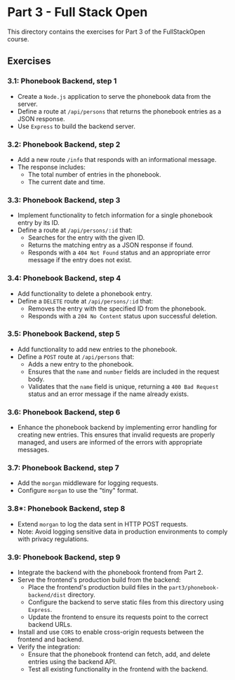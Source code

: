 # Part 3 - Full Stack Open

This directory contains the exercises for Part 3 of the FullStackOpen course.

## Exercises

### 3.1: Phonebook Backend, step 1
- Create a `Node.js` application to serve the phonebook data from the server.
- Define a route at `/api/persons` that returns the phonebook entries as a JSON response.
- Use `Express` to build the backend server.

### 3.2: Phonebook Backend, step 2
- Add a new route `/info` that responds with an informational message.
- The response includes:
  - The total number of entries in the phonebook.
  - The current date and time.

### 3.3: Phonebook Backend, step 3
- Implement functionality to fetch information for a single phonebook entry by its ID.
- Define a route at `/api/persons/:id` that:
  - Searches for the entry with the given ID.
  - Returns the matching entry as a JSON response if found.
  - Responds with a `404 Not Found` status and an appropriate error message if the entry does not exist.

### 3.4: Phonebook Backend, step 4
- Add functionality to delete a phonebook entry.
- Define a `DELETE` route at `/api/persons/:id` that:
  - Removes the entry with the specified ID from the phonebook.
  - Responds with a `204 No Content` status upon successful deletion.

### 3.5: Phonebook Backend, step 5
- Add functionality to add new entries to the phonebook.
- Define a `POST` route at `/api/persons` that:
  - Adds a new entry to the phonebook.
  - Ensures that the `name` and `number` fields are included in the request body.
  - Validates that the `name` field is unique, returning a `400 Bad Request` status and an error message if the name already exists.

### 3.6: Phonebook Backend, step 6
- Enhance the phonebook backend by implementing error handling for creating new entries. This ensures that invalid requests are properly managed, and users are informed of the errors with appropriate messages.

### 3.7: Phonebook Backend, step 7
- Add the `morgan` middleware for logging requests.
- Configure `morgan` to use the "tiny" format.

### 3.8\*: Phonebook Backend, step 8
- Extend `morgan` to log the data sent in HTTP POST requests.
- Note: Avoid logging sensitive data in production environments to comply with privacy regulations.

### 3.9: Phonebook Backend, step 9
- Integrate the backend with the phonebook frontend from Part 2.
- Serve the frontend's production build from the backend:
  - Place the frontend's production build files in the `part3/phonebook-backend/dist` directory.
  - Configure the backend to serve static files from this directory using `Express`.
  - Update the frontend to ensure its requests point to the correct backend URLs.
- Install and use `CORS` to enable cross-origin requests between the frontend and backend.
- Verify the integration:
  - Ensure that the phonebook frontend can fetch, add, and delete entries using the backend API.
  - Test all existing functionality in the frontend with the backend.